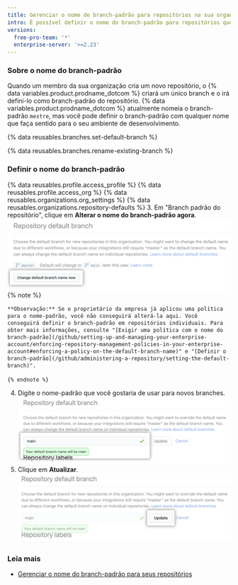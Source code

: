 ```yaml
---
title: Gerenciar o nome de branch-padrão para repositórios na sua organização
intro: É possível definir o nome do branch-padrão para repositórios que os integrantes criam na sua organização.
versions:
  free-pro-team: '*'
  enterprise-server: '>=2.23'
---
```


### Sobre o nome do branch-padrão

Quando um membro da sua organização cria um novo repositório, o {% data variables.product.prodname_dotcom %} criará um único branch e o irá defini-lo como branch-padrão do repositório. {% data variables.product.prodname_dotcom %} atualmente nomeia o branch-padrão `mestre`, mas você pode definir o branch-padrão com qualquer nome que faça sentido para o seu ambiente de desenvolvimento.

{% data reusables.branches.set-default-branch %}

{% data reusables.branches.rename-existing-branch %}

### Definir o nome do branch-padrão

{% data reusables.profile.access_profile %}
{% data reusables.profile.access_org %}
{% data reusables.organizations.org_settings %}
{% data reusables.organizations.repository-defaults %}
3. Em "Branch padrão do repositório", clique em **Alterar o nome do branch-padrão agora**. ![Botão de sobrescrever](/assets/images/help/organizations/repo-default-name-button.png)
    {% note %}

    **Observação:** Se o proprietário da empresa já aplicou uma política para o nome-padrão, você não conseguirá alterá-la aqui. Você conseguirá definir o branch-padrão em repositórios individuais. Para obter mais informações, consulte "[Exigir uma política com o nome do branch-padrão](/github/setting-up-and-managing-your-enterprise-account/enforcing-repository-management-policies-in-your-enterprise-account#enforcing-a-policy-on-the-default-branch-name)" e "[Definir o branch-padrão](/github/administering-a-repository/setting-the-default-branch)".

    {% endnote %}
4. Digite o nome-padrão que você gostaria de usar para novos branches. ![Caixa de texto para digitar o nome-padrão](/assets/images/help/organizations/repo-default-name-text.png)
5. Clique em **Atualizar**. ![Botão de atualizar](/assets/images/help/organizations/repo-default-name-update.png)

### Leia mais

- [Gerenciar o nome do branch-padrão para seus repositórios](/github/setting-up-and-managing-your-github-user-account/managing-the-default-branch-name-for-your-repositories)
